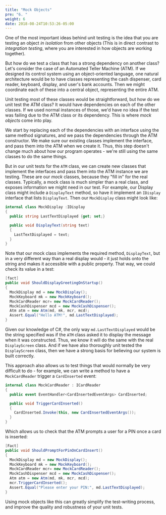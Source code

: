 ```yaml
---
title: "Mock Objects"
pre: "6. "
weight: 6
date: 2018-08-24T10:53:26-05:00
---
```


One of the most important ideas behind unit testing is the idea that you are testing an object _in isolation_ from other objects (This is in direct contrast to _integration testing_, where you are interested in how objects are working together).

But how do we test a class that has a strong dependency on another class? Let's consider the case of an Automated Teller Machine (ATM). If we designed its control system using an object-oriented language, one natural architecture would be to have classes representing the cash dispenser, card reader, keyboard, display, and user's bank accounts. Then we might coordinate each of these into a central object, representing the entire ATM.

Unit testing most of these classes would be straightforward, but how do we unit test the ATM class?  It would have dependencies on each of the other classes.  If we used normal instances of those, we'd have no idea if the test was failing due to the ATM class or its dependency. This is where _mock objects_ come into play.  

We start by replacing each of the dependencies with an interface using the same method signatures, and we pass the dependencies through the ATM constructor.  We make sure our existing classes implement the interface, and pass them into the ATM when we create it.  Thus, this step doesn't change much about how our program operates - we're still using the same classes to do the same things.

But in our unit tests for the `ATM` class, we can create new classes that implement the interfaces and pass them into the ATM instance we are testing.  These are our _mock_ classes, because they "fill in" for the real classes.  Typically, a mock class is much simpler than a real class, and exposes information we might need in our test.  For example, our Display class might include a `DisplayText` method, so have it implement an `IDisplay` interface that lists `DisplayText`. Then our `MockDisplay` class might look like:

```csharp
internal class MockDisplay :IDisplay
{
  public string LastTextDisplayed {get; set;}

  public void DisplayText(string text) 
  {
    LastTextDisplayed = text;
  }
}
```

Note that our mock class implements the required method, `DisplayText`, but in a very different way than a real display would - it just holds onto the string and makes it accessible with a public property. That way, we could check its value in a test:

```csharp
[fact]
public void ShouldDisplayGreetingOnStartup()
{
  MockDisplay md = new MockDisplay();
  MockKeyboard mk = new MockKeyboard();
  MockCardReader mcr= new MockCardReader();
  MockCashDispenser mcd = new MockCashDispenser();
  Atm atm = new Atm(md, mk, mcr, mcd);
  Assert.Equal("Hello ATM!", md.LastTextDisplayed);
}
```

Given our knowledge of C#, the only way `md.LastTextDisplayed` would be the string specified was if the `ATM` class asked it to display the message when it was constructed. Thus, we know it will do the same with the real `DisplayScreen` class.  And if we have also thoroughly unit tested the `DisplayScreen` class, then we have a strong basis for believing our system is built correctly.

This approach also allows us to test things that would normally be very difficult to do - for example, we can write a method to have a `MockCardReader` trigger a `CardInserted` event:

```csharp
internal class MockCardReader : ICardReader 
{
  public event EventHandler<CardInsertedEventArgs> CardInserted;

  public void TriggerCardInserted()
  {
    CardInserted.Invoke(this, new CardInsertedEventArgs());
  }
}
```

Which allows us to check that the ATM prompts a user for a PIN once a card is inserted:

```csharp
[Fact]
public void ShouldPromptForPinOnCardInsert()
{
  MockDisplay md = new MockDisplay();
  MockKeyboard mk = new MockKeyboard();
  MockCardReader mcr= new MockCardReader();
  MockCashDispenser mcd = new MockCashDispenser();
  Atm atm = new Atm(md, mk, mcr, mcd);
  mcr.TriggerCardInserted();
  Assert.Equal("Please enter your PIN:", md.LastTextDisplayed);
}
```

Using mock objects like this can greatly simplify the test-writing process, and improve the quality and robustness of your unit tests.